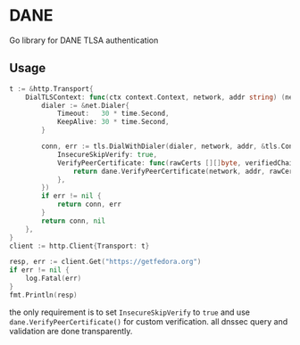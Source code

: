 # DANE

Go library for DANE TLSA authentication

## Usage

```go
t := &http.Transport{
    DialTLSContext: func(ctx context.Context, network, addr string) (net.Conn, error) {
        dialer := &net.Dialer{
            Timeout:   30 * time.Second,
            KeepAlive: 30 * time.Second,
        }

        conn, err := tls.DialWithDialer(dialer, network, addr, &tls.Config{
            InsecureSkipVerify: true,
            VerifyPeerCertificate: func(rawCerts [][]byte, verifiedChains [][]*x509.Certificate) error {
                return dane.VerifyPeerCertificate(network, addr, rawCerts, nil)
            },
        })
        if err != nil {
            return conn, err
        }
        return conn, nil
    },
}
client := http.Client{Transport: t}

resp, err := client.Get("https://getfedora.org")
if err != nil {
    log.Fatal(err)
}
fmt.Println(resp)

```

the only requirement is to set  `InsecureSkipVerify` to `true` and use `dane.VerifyPeerCertificate()` for custom verification.
all dnssec query and validation are done transparently.